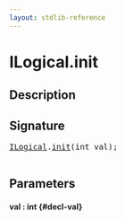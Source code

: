 ```yaml
---
layout: stdlib-reference
---
```


# ILogical\.init

## Description





## Signature 

<pre>
<a href="/stdlib-reference/interfaces/ILogical/index" class="code_type">ILogical</a>.<a href="/stdlib-reference/interfaces/ILogical/init">init</a>(<span class="code_keyword">int</span> <span class='code_param'>val</span>);

</pre>

## Parameters

#### val  : int {#decl-val}

